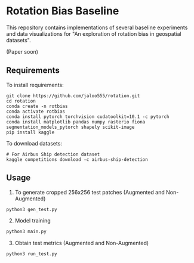 # Rotation Bias Baseline

This repository contains implementations of several baseline experiments and data visualizations for "An exploration of rotation bias in geospatial datasets".

(Paper soon)

## Requirements

To install requirements:

```setup
git clone https://github.com/jaloo555/rotation.git
cd rotation
conda create -n rotbias
conda activate rotbias
conda install pytorch torchvision cudatoolkit=10.1 -c pytorch
conda install matplotlib pandas numpy rasterio fiona segmentation_models_pytorch shapely scikit-image
pip install kaggle
```

To download datasets:

```download
# For Airbus Ship detection dataset
kaggle competitions download -c airbus-ship-detection
```

## Usage

1. To generate cropped 256x256 test patches (Augmented and Non-Augmented)
```python 
python3 gen_test.py
```

2. Model training

```python 
python3 main.py
```
3. Obtain test metrics (Augmented and Non-Augmented)

```python 
python3 run_test.py
```

